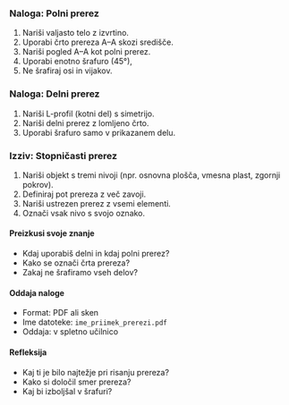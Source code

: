 ### Naloga: Polni prerez

1. Nariši valjasto telo z izvrtino.
2. Uporabi črto prereza A–A skozi središče.
3. Nariši pogled A–A kot polni prerez.
4. Uporabi enotno šrafuro (45°),
5. Ne šrafiraj osi in vijakov.

### Naloga: Delni prerez

1. Nariši L-profil (kotni del) s simetrijo.
2. Nariši delni prerez z lomljeno črto.
3. Uporabi šrafuro samo v prikazanem delu.

### Izziv: Stopničasti prerez

1. Nariši objekt s tremi nivoji (npr. osnovna plošča, vmesna plast, zgornji pokrov).
2. Definiraj pot prereza z več zavoji.
3. Nariši ustrezen prerez z vsemi elementi.
4. Označi vsak nivo s svojo oznako.

#### Preizkusi svoje znanje

* Kdaj uporabiš delni in kdaj polni prerez?
* Kako se označi črta prereza?
* Zakaj ne šrafiramo vseh delov?

#### Oddaja naloge

* Format: PDF ali sken
* Ime datoteke: `ime_priimek_prerezi.pdf`
* Oddaja: v spletno učilnico

#### Refleksija

* Kaj ti je bilo najtežje pri risanju prereza?
* Kako si določil smer prereza?
* Kaj bi izboljšal v šrafuri?

